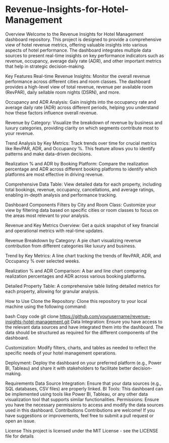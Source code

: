 # Revenue-Insights-for-Hotel-Management
Overview
Welcome to the Revenue Insights for Hotel Management dashboard repository. This project is designed to provide a comprehensive view of hotel revenue metrics, offering valuable insights into various aspects of hotel performance. The dashboard integrates multiple data sources to present real-time insights on key performance indicators such as revenue, occupancy, average daily rate (ADR), and other important metrics that help in strategic decision-making.

Key Features
Real-time Revenue Insights: Monitor the overall revenue performance across different cities and room classes. The dashboard provides a high-level view of total revenue, revenue per available room (RevPAR), daily sellable room nights (DSRN), and more.

Occupancy and ADR Analysis: Gain insights into the occupancy rate and average daily rate (ADR) across different periods, helping you understand how these factors influence overall revenue.

Revenue by Category: Visualize the breakdown of revenue by business and luxury categories, providing clarity on which segments contribute most to your revenue.

Trend Analysis by Key Metrics: Track trends over time for crucial metrics like RevPAR, ADR, and Occupancy %. This feature allows you to identify patterns and make data-driven decisions.

Realization % and ADR by Booking Platform: Compare the realization percentage and ADR across different booking platforms to identify which platforms are most effective in driving revenue.

Comprehensive Data Table: View detailed data for each property, including total bookings, revenue, occupancy, cancellations, and average ratings, enabling in-depth analysis and performance tracking.

Dashboard Components
Filters by City and Room Class: Customize your view by filtering data based on specific cities or room classes to focus on the areas most relevant to your analysis.

Revenue and Key Metrics Overview: Get a quick snapshot of key financial and operational metrics with real-time updates.

Revenue Breakdown by Category: A pie chart visualizing revenue contribution from different categories like luxury and business.

Trend by Key Metrics: A line chart tracking the trends of RevPAR, ADR, and Occupancy % over selected weeks.

Realization % and ADR Comparison: A bar and line chart comparing realization percentages and ADR across various booking platforms.

Detailed Property Table: A comprehensive table listing detailed metrics for each property, allowing for granular analysis.

How to Use
Clone the Repository: Clone this repository to your local machine using the following command:

bash
Copy code
git clone https://github.com/yourusername/revenue-insights-hotel-management.git
Data Integration: Ensure you have access to the relevant data sources and have integrated them into the dashboard. The data should be structured as required for the different components of the dashboard.

Customization: Modify filters, charts, and tables as needed to reflect the specific needs of your hotel management operations.

Deployment: Deploy the dashboard on your preferred platform (e.g., Power BI, Tableau) and share it with stakeholders to facilitate better decision-making.

Requirements
Data Source Integration: Ensure that your data sources (e.g., SQL databases, CSV files) are properly linked.
BI Tools: This dashboard can be implemented using tools like Power BI, Tableau, or any other data visualization tool that supports similar functionalities.
Permissions: Ensure you have the necessary permissions to access and modify the data sources used in this dashboard.
Contributions
Contributions are welcome! If you have suggestions or improvements, feel free to submit a pull request or open an issue.

License
This project is licensed under the MIT License - see the LICENSE file for details
